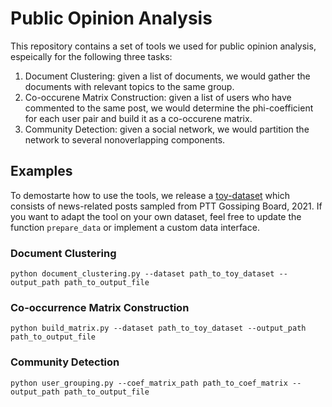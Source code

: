 # Public Opinion Analysis

This repository contains a set of tools we used for public opinion analysis, espeically for the following three tasks:

1. Document Clustering: given a list of documents, we would gather the documents with relevant topics to the same group.
2. Co-occurene Matrix Construction: given a list of users who have commented to the same post, we would determine the phi-coefficient for each user pair and build it as a co-occurene matrix.
3. Community Detection: given a social network, we would partition the network to several nonoverlapping components.

## Examples

To demostarte how to use the tools, we release a [toy-dataset](https://drive.google.com/file/d/1YGCrWOFRoq_fJ7mndOYBO8NXtTJCFGv3/view?usp=sharing) which consists of news-related posts sampled from PTT Gossiping Board, 2021. If you want to adapt the tool on your own dataset, feel free to update the function `prepare_data` or implement a custom data interface.

### Document Clustering

```
python document_clustering.py --dataset path_to_toy_dataset --output_path path_to_output_file
```

### Co-occurrence Matrix Construction

```
python build_matrix.py --dataset path_to_toy_dataset --output_path path_to_output_file
```

### Community Detection

```
python user_grouping.py --coef_matrix_path path_to_coef_matrix --output_path path_to_output_file
```
